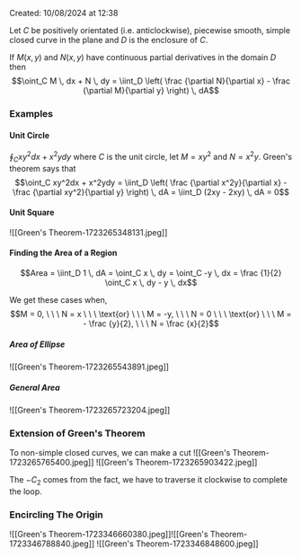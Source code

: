 Created: 10/08/2024 at 12:38

Let $C$ be positively orientated (i.e. anticlockwise), piecewise smooth, simple closed curve in the plane and $D$ is the enclosure of $C$.

If $M(x, y)$ and $N(x, y)$ have continuous partial derivatives in the domain $D$ then
$$\oint_C M \, dx + N \, dy = \iint_D \left( \frac {\partial N}{\partial x} - \frac {\partial M}{\partial y} \right) \, dA$$

### Examples
#### Unit Circle
$\oint_C xy^2dx + x^2ydy$ where $C$ is the unit circle, let $M = xy^2$ and $N = x^2y$. Green's theorem says that
$$\oint_C xy^2dx + x^2ydy = \iint_D \left( \frac {\partial x^2y}{\partial x} - \frac {\partial xy^2}{\partial y} \right) \, dA = \iint_D (2xy - 2xy) \, dA = 0$$

#### Unit Square
![[Green's Theorem-1723265348131.jpeg]]

#### Finding the Area of a Region
$$Area = \iint_D 1 \, dA = \oint_C x \, dy = \oint_C -y \, dx = \frac {1}{2} \oint_C x \, dy - y \, dx$$

We get these cases when,
$$M = 0, \ \ \ N = x \ \ \ \text{or} \ \ \ M = -y, \ \ \ N = 0 \ \ \ \text{or} \ \ \ M = - \frac {y}{2}, \ \ \ N = \frac {x}{2}$$

##### Area of Ellipse
![[Green's Theorem-1723265543891.jpeg]]

##### General Area
![[Green's Theorem-1723265723204.jpeg]]

### Extension of Green's Theorem
To non-simple closed curves, we can make a cut
![[Green's Theorem-1723265765400.jpeg]]
![[Green's Theorem-1723265903422.jpeg]]

The $-C_2$ comes from the fact, we have to traverse it clockwise to complete the loop.

### Encircling The Origin
![[Green's Theorem-1723346660380.jpeg]]![[Green's Theorem-1723346788840.jpeg]]
![[Green's Theorem-1723346848600.jpeg]]